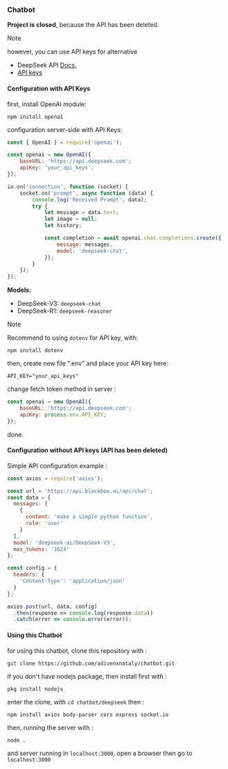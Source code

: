 ### Chatbot
**Project is closed**, because the API has been deleted.
>[!NOTE]
>however, you can use API keys for alternative

- DeepSeek API [Docs.](https://api-docs.deepseek.com/)
- [API keys](https://platform.deepseek.com/api_keys)

#### Configuration with API Keys
first, install OpenAI module:

    npm install openai

configuration server-side with API Keys:
```javascript
const { OpenAI } = require('openai');

const openai = new OpenAI({
    baseURL: 'https://api.deepseek.com';
    apiKey: 'your_api_keys';
});

io.on('connection', function (socket) {
    socket.on('prompt', async function (data) {
        console.log('Received Prompt', data);
        try {
            let message = data.text;
            let image = null;
            let history;

            const completion = await openai.chat.completions.create({
                message: messages,
                model: 'deepseek-chat',
            });
        }
    });
});
```

**Models:**
- DeepSeek-V3:  `deepseek-chat`
- DeepSeek-R1:  `deepseek-reasoner`

>[!NOTE]
> Recommend to using `dotenv` for API key, with:

    npm install dotenv

then, create new file ".env" and place your API key here:
```
API_KEY="your_api_keys"
```

change fetch token method in server :
```javascript
const openai = new OpenAI({
    baseURL: 'https://api.deepseek.com';
    apiKey: process.env.API_KEY;
});
```
done.

#### Configuration without API keys (API has been deleted)
Simple API configuration example :
```javascript
const axios = require('axios');

const url = 'https://api.blackbox.ai/api/chat';
const data = {
  messages: [
    {
      content: 'make a simple python function',
      role: 'user'
    }
  ],
  model: 'deepseek-ai/DeepSeek-V3',
  max_tokens: '1024'
};

const config = {
  headers: {
    'Content-Type': 'application/json'
  }
};

axios.post(url, data, config)
  .then(response => console.log(response.data))
  .catch(error => console.error(error));
```

#### Using this Chatbot
for using this chatbot, clone this repository with :

    git clone https://github.com/adivenxnataly/chatbot.git

if you don't have nodejs package, then install first with :

    pkg install nodejs
    
enter the clone, with `cd chatbot/deepseek` then :

    npm install axios body-parser cors express socket.io

then, running the server with :

    node .

and server running in `localhost:3000`, open a browser then go to `localhost:3000`
